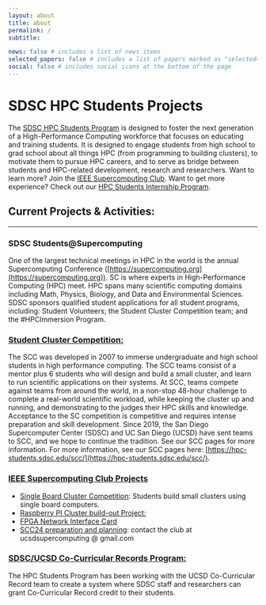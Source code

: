 ```yaml
---
layout: about
title: about
permalink: /
subtitle:

news: false # includes a list of news items
selected_papers: false # includes a list of papers marked as "selected={true}"
social: false # includes social icons at the bottom of the page
---
```


# SDSC HPC Students Projects

The [SDSC HPC Students Program](https://www.sdsc.edu/education_and_training/hpc_students.html) is designed to foster the next generation of a High-Performance Computing workforce that focuses on educating and training students. It is designed to engage students from high school to grad school about all things HPC (from programming to building clusters), to motivate them to pursue HPC careers, and to serve as bridge between students and HPC-related development, research and researchers. Want to learn more? Join the [IEEE Supercomputing Club](https://supercomputing-club.sdsc.edu). Want to get more experience? Check out our [HPC Students Internship Program](https://hpc-students.sdsc.edu/internships/).

## Current Projects & Activities:
---
### SDSC Students@Supercomputing
One of the largest technical meetings in HPC in the world is the annual Supercomputing Conference ([https://supercomputing.org](https://supercomputing.org)). SC is where experts in High-Performance Computing (HPC) meet. HPC spans many scientific computing domains including Math, Physics, Biology, and Data and Environmental Sciences. SDSC sponsors qualified student applications for all student programs, including: Student Volunteers; the Student Cluster Competition team; and the #HPCImmersion Program.

### [Student Cluster Competition:](scc)

The SCC was developed in 2007 to immerse undergraduate and high school students in high performance computing. The SCC teams consist of a mentor plus 6 students who will design and build a small cluster, and learn to run scientific applications on their systems. At SCC, teams compete against teams from around the world, in a non-stop 48-hour challenge to complete a real-world scientific workload, while keeping the cluster up and running, and demonstrating to the judges their HPC skills and knowledge. Acceptance to the SC competition is competitive and requires intense preparation and skill development.
Since 2019, the San Diego Supercomputer Center (SDSC) and UC San Diego (UCSD) have sent teams to SCC, and we hope to continue the tradition. See our SCC pages for more information. For more information, see our SCC pages here: [https://hpc-students.sdsc.edu/scc/](https://hpc-students.sdsc.edu/scc/).

###  [IEEE Supercomputing Club Projects](https://supercomputing-club.sdsc.edu)
- [Single Board Cluster Competition]([projects/sbcc](https://supercomputing-club.sdsc.edu/projects/)): Students build small clusters using single board computers.
- [Raspberry PI Cluster build-out Project:](https://supercomputing-club.sdsc.edu/projects)
- [FPGA Network Interface Card](https://supercomputing-club.sdsc.edu/projects/)
- [SCC24 preparation and planning](https://supercomputing-club.sdsc.edu): contact the club at ucsdsupercomputing @ gmail.com


### [SDSC/UCSD Co-Curricular Records Program:](ccr-program)

The HPC Students Program has been working with the UCSD Co-Curricular Record team to create a system where SDSC staff and researchers can grant Co-Curricular Record credit to their students.